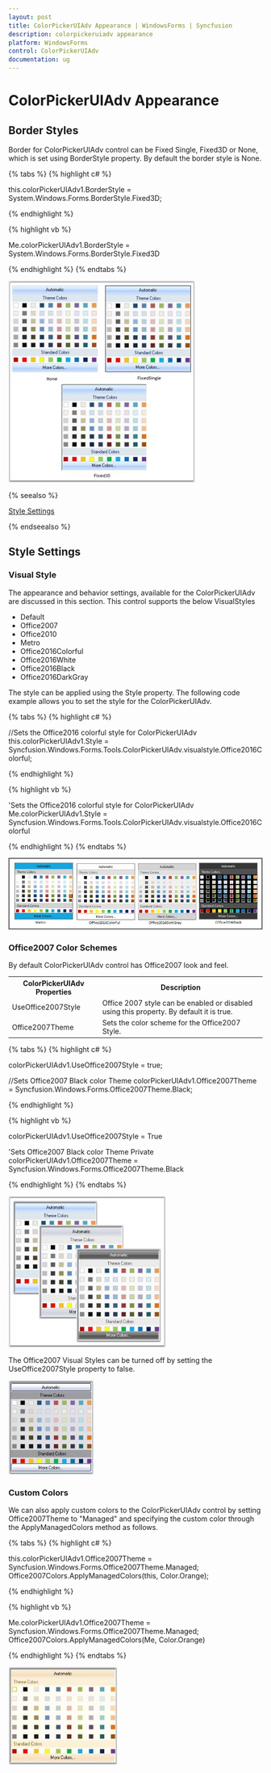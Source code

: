 ```yaml
---
layout: post
title: ColorPickerUIAdv Appearance | WindowsForms | Syncfusion
description: colorpickeruiadv appearance
platform: WindowsForms
control: ColorPickerUIAdv 
documentation: ug
---
```

# ColorPickerUIAdv Appearance

## Border Styles

Border for ColorPickerUIAdv control can be Fixed Single, Fixed3D or None, which is set using BorderStyle property. By default the border style is None.

{% tabs %}
{% highlight c# %}

this.colorPickerUIAdv1.BorderStyle = System.Windows.Forms.BorderStyle.Fixed3D;

{% endhighlight  %}

{% highlight vb %}

Me.colorPickerUIAdv1.BorderStyle = System.Windows.Forms.BorderStyle.Fixed3D

{% endhighlight  %}
{% endtabs %}

![](ColorPickerUIAdv_Images/Overview_img270.jpeg)

{% seealso %}

[Style Settings](#style-settings)

{% endseealso %}
 
## Style Settings

### Visual Style

The appearance and behavior settings, available for the ColorPickerUIAdv are discussed in this section. This control supports the below VisualStyles

* Default
* Office2007
* Office2010
* Metro
* Office2016Colorful
* Office2016White
* Office2016Black
* Office2016DarkGray

The style can be applied using the Style property. The following code example allows you to set the style for the ColorPickerUIAdv.

{% tabs %}
{% highlight c# %}

//Sets the Office2016 colorful style for ColorPickerUIAdv
this.colorPickerUIAdv1.Style = Syncfusion.Windows.Forms.Tools.ColorPickerUIAdv.visualstyle.Office2016Colorful;

{% endhighlight %}

{% highlight vb %}

'Sets the Office2016 colorful style for ColorPickerUIAdv
Me.colorPickerUIAdv1.Style = Syncfusion.Windows.Forms.Tools.ColorPickerUIAdv.visualstyle.Office2016Colorful

{% endhighlight %}
{% endtabs %}

![](ColorPickerUIAdv_Images/ColorPickerStyle.jpeg)

### Office2007 Color Schemes

By default ColorPickerUIAdv control has Office2007 look and feel. 

<table>
<tr>
<th>
ColorPickerUIAdv Properties</th><th>
Description</th></tr>
<tr>
<td>
UseOffice2007Style</td><td>
Office 2007 style can be enabled or disabled using this property. By default it is true.</td></tr>
<tr>
<td>
Office2007Theme</td><td>
Sets the color scheme for the Office2007 Style.</td></tr>
</table>

{% tabs %}
{% highlight c# %}

colorPickerUIAdv1.UseOffice2007Style = true;

//Sets Office2007 Black color Theme
colorPickerUIAdv1.Office2007Theme = Syncfusion.Windows.Forms.Office2007Theme.Black;

{% endhighlight %}

{% highlight vb %}

colorPickerUIAdv1.UseOffice2007Style = True

'Sets Office2007 Black color Theme
Private colorPickerUIAdv1.Office2007Theme = Syncfusion.Windows.Forms.Office2007Theme.Black

{% endhighlight  %}
{% endtabs %}

![](ColorPickerUIAdv_Images/Overview_img271.jpeg) 

The Office2007 Visual Styles can be turned off by setting the UseOffice2007Style property to false.

![](ColorPickerUIAdv_Images/Overview_img272.jpeg)

### Custom Colors

We can also apply custom colors to the ColorPickerUIAdv control by setting Office2007Theme to "Managed" and specifying the custom color through the ApplyManagedColors method as follows.

{% tabs %}
{% highlight c# %}

this.colorPickerUIAdv1.Office2007Theme = Syncfusion.Windows.Forms.Office2007Theme.Managed;
Office2007Colors.ApplyManagedColors(this, Color.Orange);

{% endhighlight %}

{% highlight vb %}

Me.colorPickerUIAdv1.Office2007Theme = Syncfusion.Windows.Forms.Office2007Theme.Managed;
Office2007Colors.ApplyManagedColors(Me, Color.Orange)

{% endhighlight  %}
{% endtabs %}

![](ColorPickerUIAdv_Images/Overview_img273.jpeg) 